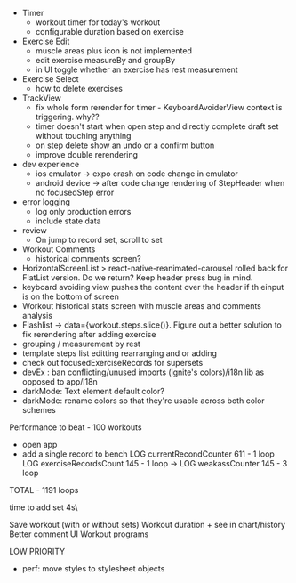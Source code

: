 - Timer
  - workout timer for today's workout
  - configurable duration based on exercise
- Exercise Edit
  - muscle areas plus icon is not implemented
  - edit exercise measureBy and groupBy
  - in UI toggle whether an exercise has rest measurement
- Exercise Select
  - how to delete exercises
- TrackView
  - fix whole form rerender for timer - KeyboardAvoiderView context is triggering. why??
  - timer doesn't start when open step and directly complete draft set without touching anything
  - on step delete show an undo or a confirm button
  - improve double rerendering
- dev experience
  - ios emulator -> expo crash on code change in emulator
  - android device -> after code change rendering of StepHeader when no focusedStep error
- error logging
  - log only production errors
  - include state data
- review
  - On jump to record set, scroll to set
- Workout Comments
  - historical comments screen?
- HorizontalScreenList > react-native-reanimated-carousel rolled back for FlatList version. Do we return? Keep header press bug in mind.
- keyboard avoiding view pushes the content over the header if th einput is on the bottom of screen
- Workout historical stats screen with muscle areas and comments analysis
- Flashlist -> data={workout.steps.slice()}. Figure out a better solution to fix rerendering after adding exercise
- grouping / measurement by rest
- template steps list editting rearranging and or adding
- check out focusedExerciseRecords for supersets
- devEx : ban conflicting/unused imports (ignite's colors)/i18n lib as opposed to app/i18n
- darkMode: Text element default color?
- darkMode: rename colors so that they're usable across both color schemes

Performance to beat -
100 workouts

- open app
- add a single record to bench
  LOG currentRecondCounter 611 - 1 loop
  LOG exerciseRecordsCount 145 - 1 loop
  -> LOG weakassCounter 145 - 3 loop

TOTAL - 1191 loops

time to add set 4s\

Save workout (with or without sets)
Workout duration + see in chart/history
Better comment UI
Workout programs

LOW PRIORITY

- perf: move styles to stylesheet objects
